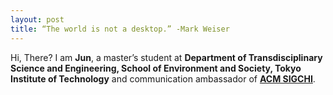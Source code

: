 ```yaml
---
layout: post
title: “The world is not a desktop.” -Mark Weiser
---
```


Hi, There? I am **Jun**, a master’s student at **Department of Transdisciplinary Science and Engineering, School of Environment and Society, Tokyo Institute of Technology** and communication ambassador of **[ACM SIGCHI](https://sigchi.org/people/volunteer-spotlight/)**.  

<!-- 
Next you can update your site name, avatar and other options using the _config.yml file in the root of your repository (shown below).

![_config.yml]({{ site.baseurl }}/images/config.png)

The easiest way to make your first post is to edit this one. Go into /_posts/ and update the Hello World markdown file. For more instructions head over to the [Jekyll Now repository](https://github.com/barryclark/jekyll-now) on GitHub. 
-->